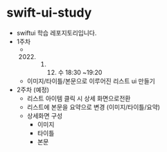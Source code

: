 # swift-ui-study

- swiftui 학습 레포지토리입니다.
- 1주차
  - 2022. 01. 12. 수 18:30 ~19:20 
  - 이미지/타이틀/본문으로 이루어진 리스트 ui 만들기
- 2주차 (예정)
  - 리스트 아이템 클릭 시 상세 화면으로전환
  - 리스트에 본문을 요약으로 변경 (이미지/타이틀/요약)
  - 상세화면 구성
    - 이미지 
    - 타이틀
    - 본문
